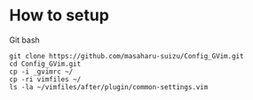 # How to setup
Git bash
```console
git clone https://github.com/masaharu-suizu/Config_GVim.git
cd Config_GVim.git
cp -i _gvimrc ~/
cp -ri vimfiles ~/
ls -la ~/vimfiles/after/plugin/common-settings.vim
```

